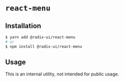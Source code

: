 # `react-menu`

## Installation

```sh
$ yarn add @radix-ui/react-menu
# or
$ npm install @radix-ui/react-menu
```

## Usage

This is an internal utility, not intended for public usage.
